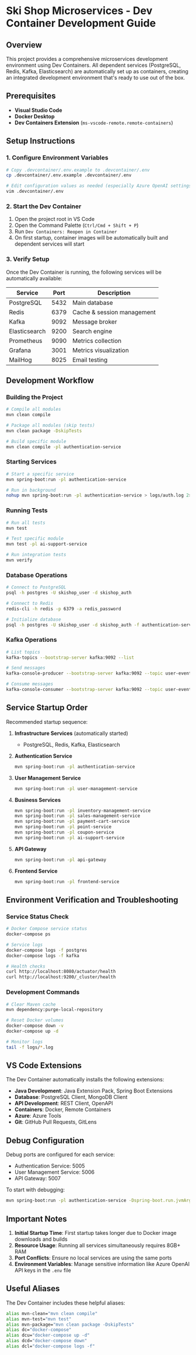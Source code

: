# Ski Shop Microservices - Dev Container Development Guide

## Overview

This project provides a comprehensive microservices development environment using Dev Containers. All dependent services (PostgreSQL, Redis, Kafka, Elasticsearch) are automatically set up as containers, creating an integrated development environment that's ready to use out of the box.

## Prerequisites

- **Visual Studio Code**
- **Docker Desktop**
- **Dev Containers Extension** (`ms-vscode-remote.remote-containers`)

## Setup Instructions

### 1. Configure Environment Variables

```bash
# Copy .devcontainer/.env.example to .devcontainer/.env
cp .devcontainer/.env.example .devcontainer/.env

# Edit configuration values as needed (especially Azure OpenAI settings)
vim .devcontainer/.env
```

### 2. Start the Dev Container

1. Open the project root in VS Code
2. Open the Command Palette (`Ctrl/Cmd + Shift + P`)
3. Run `Dev Containers: Reopen in Container`
4. On first startup, container images will be automatically built and dependent services will start

### 3. Verify Setup

Once the Dev Container is running, the following services will be automatically available:

| Service | Port | Description |
|---------|------|-------------|
| PostgreSQL | 5432 | Main database |
| Redis | 6379 | Cache & session management |
| Kafka | 9092 | Message broker |
| Elasticsearch | 9200 | Search engine |
| Prometheus | 9090 | Metrics collection |
| Grafana | 3001 | Metrics visualization |
| MailHog | 8025 | Email testing |

## Development Workflow

### Building the Project

```bash
# Compile all modules
mvn clean compile

# Package all modules (skip tests)
mvn clean package -DskipTests

# Build specific module
mvn clean compile -pl authentication-service
```

### Starting Services

```bash
# Start a specific service
mvn spring-boot:run -pl authentication-service

# Run in background
nohup mvn spring-boot:run -pl authentication-service > logs/auth.log 2>&1 &
```

### Running Tests

```bash
# Run all tests
mvn test

# Test specific module
mvn test -pl ai-support-service

# Run integration tests
mvn verify
```

### Database Operations

```bash
# Connect to PostgreSQL
psql -h postgres -U skishop_user -d skishop_auth

# Connect to Redis
redis-cli -h redis -p 6379 -a redis_password

# Initialize database
psql -h postgres -U skishop_user -d skishop_auth -f authentication-service/init-auth-db.sql
```

### Kafka Operations

```bash
# List topics
kafka-topics --bootstrap-server kafka:9092 --list

# Send messages
kafka-console-producer --bootstrap-server kafka:9092 --topic user-events

# Consume messages
kafka-console-consumer --bootstrap-server kafka:9092 --topic user-events --from-beginning
```

## Service Startup Order

Recommended startup sequence:

1. **Infrastructure Services** (automatically started)
   - PostgreSQL, Redis, Kafka, Elasticsearch

2. **Authentication Service**

   ```bash
   mvn spring-boot:run -pl authentication-service
   ```

3. **User Management Service**

   ```bash
   mvn spring-boot:run -pl user-management-service
   ```

4. **Business Services**

   ```bash
   mvn spring-boot:run -pl inventory-management-service
   mvn spring-boot:run -pl sales-management-service
   mvn spring-boot:run -pl payment-cart-service
   mvn spring-boot:run -pl point-service
   mvn spring-boot:run -pl coupon-service
   mvn spring-boot:run -pl ai-support-service
   ```

5. **API Gateway**

   ```bash
   mvn spring-boot:run -pl api-gateway
   ```

6. **Frontend Service**

   ```bash
   mvn spring-boot:run -pl frontend-service
   ```

## Environment Verification and Troubleshooting

### Service Status Check

```bash
# Docker Compose service status
docker-compose ps

# Service logs
docker-compose logs -f postgres
docker-compose logs -f kafka

# Health checks
curl http://localhost:8080/actuator/health
curl http://localhost:9200/_cluster/health
```

### Development Commands

```bash
# Clear Maven cache
mvn dependency:purge-local-repository

# Reset Docker volumes
docker-compose down -v
docker-compose up -d

# Monitor logs
tail -f logs/*.log
```

## VS Code Extensions

The Dev Container automatically installs the following extensions:

- **Java Development**: Java Extension Pack, Spring Boot Extensions
- **Database**: PostgreSQL Client, MongoDB Client
- **API Development**: REST Client, OpenAPI
- **Containers**: Docker, Remote Containers
- **Azure**: Azure Tools
- **Git**: GitHub Pull Requests, GitLens

## Debug Configuration

Debug ports are configured for each service:

- Authentication Service: 5005
- User Management Service: 5006
- API Gateway: 5007

To start with debugging:

```bash
mvn spring-boot:run -pl authentication-service -Dspring-boot.run.jvmArguments="-agentlib:jdwp=transport=dt_socket,server=y,suspend=n,address=*:5005"
```

## Important Notes

1. **Initial Startup Time**: First startup takes longer due to Docker image downloads and builds
2. **Resource Usage**: Running all services simultaneously requires 8GB+ RAM
3. **Port Conflicts**: Ensure no local services are using the same ports
4. **Environment Variables**: Manage sensitive information like Azure OpenAI API keys in the `.env` file

## Useful Aliases

The Dev Container includes these helpful aliases:

```bash
alias mvn-clean="mvn clean compile"
alias mvn-test="mvn test"
alias mvn-package="mvn clean package -DskipTests"
alias dc="docker-compose"
alias dcu="docker-compose up -d"
alias dcd="docker-compose down"
alias dcl="docker-compose logs -f"
```

